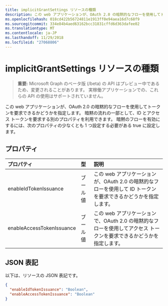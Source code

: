 ```yaml
---
title: implicitGrantSettings リソースの種類
description: この web アプリケーションが、OAuth 2.0 の暗黙的なフローを使用してトークンを要求できるかどうかを指定します。 暗黙の流れの一部として、ID とアクセス トークンを要求する別のプロパティを利用できます。 暗黙のフローを有効にするには、次のプロパティの少なくとも 1 つ設定する必要がある true に設定します。
ms.openlocfilehash: 018cd422b56724811e1913ff0e94aea16d7c68f9
ms.sourcegitcommit: 334e84b4aed63162bcc31831cffd6d363dafee02
ms.translationtype: MT
ms.contentlocale: ja-JP
ms.lasthandoff: 11/29/2018
ms.locfileid: "27068806"
---
```

# <a name="implicitgrantsettings-resource-type"></a>implicitGrantSettings リソースの種類

> **重要:** Microsoft Graph のベータ版 (/beta) の API はプレビュー中であるため、変更されることがあります。 実稼働アプリケーションでの、これらの API の使用はサポートされていません。

この web アプリケーションが、OAuth 2.0 の暗黙的なフローを使用してトークンを要求できるかどうかを指定します。 暗黙の流れの一部として、ID とアクセス トークンを要求する別のプロパティを利用できます。 暗黙のフローを有効にするには、次のプロパティの少なくとも 1 つ設定する必要がある true に設定します。

## <a name="properties"></a>プロパティ

| プロパティ | 型 | 説明 |
|:---------|:-----|:------------|
|enableIdTokenIssuance| ブール値 | この web アプリケーションが、OAuth 2.0 の暗黙的なフローを使用して ID トークンを要求できるかどうかを指定します。|
|enableAccessTokenIssuance| ブール値 | この web アプリケーションで、OAuth 2.0 の暗黙的なフローを使用してアクセス トークンを要求できるかどうかを指定します。|

## <a name="json-representation"></a>JSON 表記
以下は、リソースの JSON 表記です。

```json
{
  "enableIdTokenIssuance": "Boolean",
  "enableAccessTokenIssuance": "Boolean"
}

```
